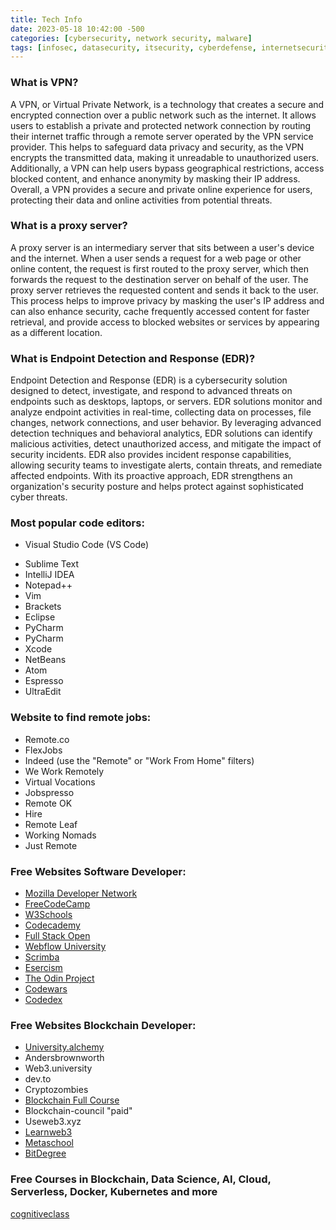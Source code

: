 ```yaml
---
title: Tech Info
date: 2023-05-18 10:42:00 -500
categories: [cybersecurity, network security, malware]
tags: [infosec, datasecurity, itsecurity, cyberdefense, internetsecurity, Darweb, Anonymity, Tor, Proxychains] # TAG names should be lowercase
---
```


### What is VPN?
A VPN, or Virtual Private Network, is a technology that creates a secure and encrypted connection over a public network such as the internet. It allows users to establish a private and protected network connection by routing their internet traffic through a remote server operated by the VPN service provider. This helps to safeguard data privacy and security, as the VPN encrypts the transmitted data, making it unreadable to unauthorized users. Additionally, a VPN can help users bypass geographical restrictions, access blocked content, and enhance anonymity by masking their IP address. Overall, a VPN provides a secure and private online experience for users, protecting their data and online activities from potential threats.

### What is a proxy server?
A proxy server is an intermediary server that sits between a user's device and the internet. When a user sends a request for a web page or other online content, the request is first routed to the proxy server, which then forwards the request to the destination server on behalf of the user. The proxy server retrieves the requested content and sends it back to the user. This process helps to improve privacy by masking the user's IP address and can also enhance security, cache frequently accessed content for faster retrieval, and provide access to blocked websites or services by appearing as a different location.

### What is Endpoint Detection and Response (EDR)?
Endpoint Detection and Response (EDR) is a cybersecurity solution designed to detect, investigate, and respond to advanced threats on endpoints such as desktops, laptops, or servers. EDR solutions monitor and analyze endpoint activities in real-time, collecting data on processes, file changes, network connections, and user behavior. By leveraging advanced detection techniques and behavioral analytics, EDR solutions can identify malicious activities, detect unauthorized access, and mitigate the impact of security incidents. EDR also provides incident response capabilities, allowing security teams to investigate alerts, contain threats, and remediate affected endpoints. With its proactive approach, EDR strengthens an organization's security posture and helps protect against sophisticated cyber threats.

### Most popular code editors:

*  Visual Studio Code (VS Code)
- Sublime Text
- IntelliJ IDEA
- Notepad++
- Vim
- Brackets
- Eclipse
- PyCharm
- PyCharm
- Xcode
- NetBeans
- Atom
- Espresso
- UltraEdit

### Website to find remote jobs:
* Remote.co
* FlexJobs
* Indeed (use the "Remote" or "Work From Home" filters)
* We Work Remotely
* Virtual Vocations
* Jobspresso
* Remote OK
* Hire
* Remote Leaf
* Working Nomads
* Just Remote

### Free Websites Software Developer:

* [Mozilla Developer Network](https://developer.mozilla.org/en-US/)
* [FreeCodeCamp](https://www.freecodecamp.org/)
* [W3Schools](https://www.w3schools.com/)
* [Codecademy](https://www.codecademy.com/)
* [Full Stack Open](https://fullstackopen.com/en/)
* [Webflow University](https://university.webflow.com/)
* [Scrimba](https://scrimba.com/)
* [Esercism](https://exercism.org/)
* [The Odin Project](https://www.theodinproject.com/)
* [Codewars](https://www.codewars.com/)
* [Codedex](https://www.codedex.io/)


### Free Websites Blockchain Developer:

* [University.alchemy](https://university.alchemy.com/home)
* Andersbrownworth
* Web3.university
* dev.to
* Cryptozombies
* [Blockchain Full Course](https://github.com/smartcontractkit/full-blockchain-solidity-course-js)
* Blockchain-council "paid"
* Useweb3.xyz
* [Learnweb3](https://learnweb3.io/)
* [Metaschool](https://metaschool.so/)
* [BitDegree](https://www.bitdegree.org/crypto/learn)

### Free Courses in  Blockchain, Data Science, AI, Cloud, Serverless, Docker, Kubernetes and more
  
  [cognitiveclass](https://cognitiveclass.ai/)